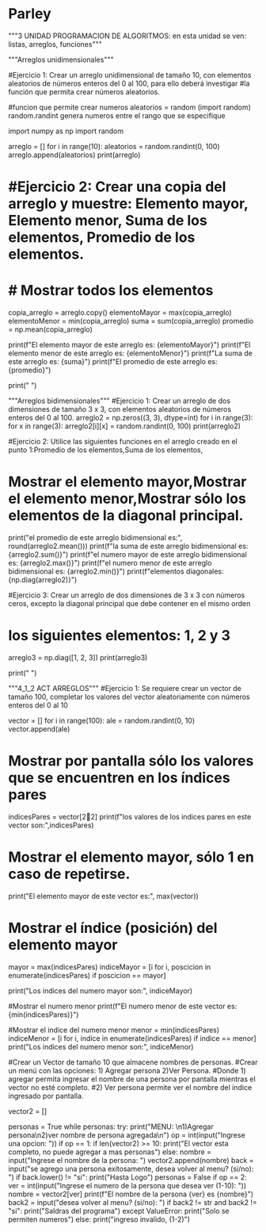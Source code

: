 # Parley
"""3 UNIDAD PROGRAMACION DE ALGORITMOS: en esta unidad se ven: listas, arreglos, funciones"""

"""Arreglos unidimensionales"""

#Ejercicio 1: Crear un arreglo unidimensional de tamaño 10, con elementos aleatorios de números enteros del 0 al 100, para ello deberá investigar
#la función que permita crear números aleatorios.

#funcion que permite crear numeros aleatorios = random (import random) random.randint genera numeros entre el rango que se especifique

import numpy as np
import random

arreglo = []
for i in range(10):
    aleatorios = random.randint(0, 100)
    arreglo.append(aleatorios)
print(arreglo)


# #Ejercicio 2: Crear una copia del arreglo y muestre: Elemento mayor, Elemento menor, Suma de los elementos, Promedio de los elementos.
# # Mostrar todos los elementos
copia_arreglo = arreglo.copy()
elementoMayor = max(copia_arreglo)
elementoMenor = min(copia_arreglo)
suma = sum(copia_arreglo)
promedio = np.mean(copia_arreglo)  

print(f"El elemento mayor de este arreglo es: {elementoMayor}")
print(f"El elemento menor de este arreglo es: {elementoMenor}")
print(f"La suma de este arreglo es: {suma}")
print(f"El promedio de este arreglo es: {promedio}")

print(" ")

"""Arreglos bidimensionales"""
#Ejercicio 1: Crear un arreglo de dos dimensiones de tamaño 3 x 3, con elementos aleatorios de números enteros del 0 al 100.
arreglo2 = np.zeros((3, 3), dtype=int)
for i in range(3):
        for x in range(3):
              arreglo2[i][x] = random.randint(0, 100)
print(arreglo2)

#Ejercicio 2: Utilice las siguientes funciones en el arreglo creado en el punto 1:Promedio de los elementos,Suma de los elementos,
# Mostrar el elemento mayor,Mostrar el elemento menor,Mostrar sólo los elementos de la diagonal principal.

print("el promedio de este arreglo bidimensional es:", round(arreglo2.mean()))
print(f"la suma de este arreglo bidimensional es: {arreglo2.sum()}")
print(f"el numero mayor de este arreglo bidimensional es: {arreglo2.max()}")
print(f"el numero menor de este arreglo bidimensional es: {arreglo2.min()}")
print(f"elementos diagonales:{np.diag(arreglo2)}")

#Ejercicio 3: Crear un arreglo de dos dimensiones de 3 x 3 con números ceros, excepto la diagonal principal que debe contener en el mismo orden
# los siguientes elementos: 1, 2 y 3

arreglo3 = np.diag([1, 2, 3])
print(arreglo3)

print(" ")

"""4_1_2 ACT ARREGLOS"""
#Ejercicio 1: Se requiere crear un vector de tamaño 100, completar los valores del vector aleatoriamente con números enteros del 0 al 10

vector = []
for i in range(100):
      ale = random.randint(0, 10)
      vector.append(ale)
# Mostrar por pantalla sólo los valores que se encuentren en los índices pares
indicesPares = vector[2:100:2]
print(f"los valores de los indices pares en este vector son:",indicesPares)

# Mostrar el elemento mayor, sólo 1 en caso de repetirse.
print("El elemento mayor de este vector es:", max(vector))

# Mostrar el índice (posición) del elemento mayor
mayor = max(indicesPares)
indiceMayor = [i for i, poscicion in enumerate(indicesPares) if poscicion == mayor]

print("Los indices del numero mayor son:", indiceMayor)

#Mostrar el numero menor
print(f"El numero menor de este vector es: {min(indicesPares)}")

#Mostrar el indice del numero menor
menor = min(indicesPares)
indiceMenor = [i for i, indice in enumerate(indicesPares) if indice == menor]
print("Los indices del numero menor son:", indiceMenor)

#Crear un Vector de tamaño 10 que almacene nombres de personas.
#Crear un menú con las opciones: 1) Agregar persona 2)Ver Persona.
#Donde 1) agregar permita ingresar el nombre de una persona por pantalla mientras el vector no esté completo.
#2) Ver persona permite ver el nombre del índice ingresado por pantalla.

vector2 = []

personas = True
while personas:
    try:
        print("MENU: \n1)Agregar persona\n2)ver nombre de persona agregada\n")
        op = int(input("Ingrese una opcion: "))
        if op == 1:
            if len(vector2) >= 10:
                print("El vector esta completo, no puede agregar a mas personas")
            else:
                nombre = input("Ingrese el nombre de la persona: ")
                vector2.append(nombre)
                back = input("se agrego una persona exitosamente, desea volver al menu? (si/no): ")
                if back.lower() != "si":
                    print("Hasta Logo")
                    personas = False
        if op == 2:
            ver = int(input("Ingrese el numero de la persona que desea ver (1-10): "))
            nombre = vector2[ver]
            print(f"El nombre de la persona {ver} es {nombre}")
            back2 = input("desea volver al menu? (si/no): ")
            if back2 != str and back2 != "si":
                print("Saldras del programa")
    except ValueError:
        print("Solo se permiten numeros")
    else:
        print("ingreso invalido, (1-2)")
